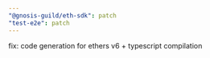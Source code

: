 ```yaml
---
"@gnosis-guild/eth-sdk": patch
"test-e2e": patch
---
```


fix: code generation for ethers v6 + typescript compilation
